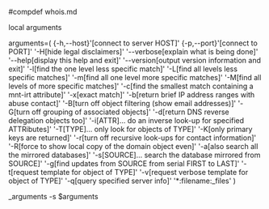 #compdef whois.md

local arguments

arguments=(
  {-h,--host}'[connect to server HOST]'
  {-p,--port}'[connect to PORT]'
  '-H[hide legal disclaimers]'
  '--verbose[explain what is being done]'
  '--help[display this help and exit]'
  '--version[output version information and exit]'
  '-l[find the one level less specific match]'
  '-L[find all levels less specific matches]'
  '-m[find all one level more specific matches]'
  '-M[find all levels of more specific matches]'
  '-c[find the smallest match containing a mnt-irt attribute]'
  '-x[exact match]'
  '-b[return brief IP address ranges with abuse contact]'
  '-B[turn off object filtering (show email addresses)]'
  '-G[turn off grouping of associated objects]'
  '-d[return DNS reverse delegation objects too]'
  '-i[ATTR\]...      do an inverse look-up for specified ATTRibutes]'
  '-T[TYPE\]...      only look for objects of TYPE]'
  '-K[only primary keys are returned]'
  '-r[turn off recursive look-ups for contact information]'
  '-R[force to show local copy of the domain object even]'
  '-a[also search all the mirrored databases]'
  '-s[SOURCE\]...  search the database mirrored from SOURCE]'
  '-g[find updates from SOURCE from serial FIRST to LAST]'
  '-t[request template for object of TYPE]'
  '-v[request verbose template for object of TYPE]'
  '-q[query specified server info]'
  '*:filename:_files'
)

_arguments -s $arguments

